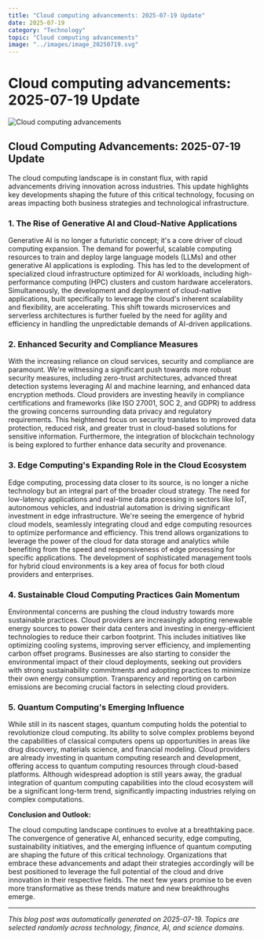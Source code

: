 ```yaml
---
title: "Cloud computing advancements: 2025-07-19 Update"
date: 2025-07-19
category: "Technology"
topic: "Cloud computing advancements"
image: "../images/image_20250719.svg"
---
```


# Cloud computing advancements: 2025-07-19 Update

![Cloud computing advancements](../images/image_20250719.svg)

## Cloud Computing Advancements: 2025-07-19 Update

The cloud computing landscape is in constant flux, with rapid advancements driving innovation across industries.  This update highlights key developments shaping the future of this critical technology, focusing on areas impacting both business strategies and technological infrastructure.

### 1.  The Rise of Generative AI and Cloud-Native Applications

Generative AI is no longer a futuristic concept; it's a core driver of cloud computing expansion.  The demand for powerful, scalable computing resources to train and deploy large language models (LLMs) and other generative AI applications is exploding.  This has led to the development of specialized cloud infrastructure optimized for AI workloads, including high-performance computing (HPC) clusters and custom hardware accelerators.  Simultaneously, the development and deployment of cloud-native applications, built specifically to leverage the cloud's inherent scalability and flexibility, are accelerating.  This shift towards microservices and serverless architectures is further fueled by the need for agility and efficiency in handling the unpredictable demands of AI-driven applications.

### 2.  Enhanced Security and Compliance Measures

With the increasing reliance on cloud services, security and compliance are paramount.  We're witnessing a significant push towards more robust security measures, including zero-trust architectures, advanced threat detection systems leveraging AI and machine learning, and enhanced data encryption methods.  Cloud providers are investing heavily in compliance certifications and frameworks (like ISO 27001, SOC 2, and GDPR) to address the growing concerns surrounding data privacy and regulatory requirements.  This heightened focus on security translates to improved data protection, reduced risk, and greater trust in cloud-based solutions for sensitive information.  Furthermore, the integration of blockchain technology is being explored to further enhance data security and provenance.


### 3.  Edge Computing's Expanding Role in the Cloud Ecosystem

Edge computing, processing data closer to its source, is no longer a niche technology but an integral part of the broader cloud strategy. The need for low-latency applications and real-time data processing in sectors like IoT, autonomous vehicles, and industrial automation is driving significant investment in edge infrastructure.  We're seeing the emergence of hybrid cloud models, seamlessly integrating cloud and edge computing resources to optimize performance and efficiency.  This trend allows organizations to leverage the power of the cloud for data storage and analytics while benefiting from the speed and responsiveness of edge processing for specific applications.  The development of sophisticated management tools for hybrid cloud environments is a key area of focus for both cloud providers and enterprises.


### 4.  Sustainable Cloud Computing Practices Gain Momentum

Environmental concerns are pushing the cloud industry towards more sustainable practices.  Cloud providers are increasingly adopting renewable energy sources to power their data centers and investing in energy-efficient technologies to reduce their carbon footprint.  This includes initiatives like optimizing cooling systems, improving server efficiency, and implementing carbon offset programs.  Businesses are also starting to consider the environmental impact of their cloud deployments, seeking out providers with strong sustainability commitments and adopting practices to minimize their own energy consumption.  Transparency and reporting on carbon emissions are becoming crucial factors in selecting cloud providers.


### 5.  Quantum Computing's Emerging Influence

While still in its nascent stages, quantum computing holds the potential to revolutionize cloud computing. Its ability to solve complex problems beyond the capabilities of classical computers opens up opportunities in areas like drug discovery, materials science, and financial modeling.  Cloud providers are already investing in quantum computing research and development, offering access to quantum computing resources through cloud-based platforms.  Although widespread adoption is still years away,  the gradual integration of quantum computing capabilities into the cloud ecosystem will be a significant long-term trend, significantly impacting industries relying on complex computations.


**Conclusion and Outlook:**

The cloud computing landscape continues to evolve at a breathtaking pace. The convergence of generative AI, enhanced security, edge computing, sustainability initiatives, and the emerging influence of quantum computing are shaping the future of this critical technology.  Organizations that embrace these advancements and adapt their strategies accordingly will be best positioned to leverage the full potential of the cloud and drive innovation in their respective fields.  The next few years promise to be even more transformative as these trends mature and new breakthroughs emerge.


---
*This blog post was automatically generated on 2025-07-19. Topics are selected randomly across technology, finance, AI, and science domains.*
